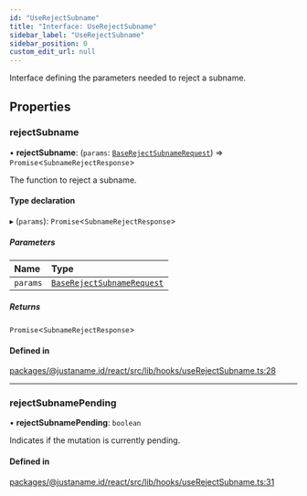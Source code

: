 ```yaml
---
id: "UseRejectSubname"
title: "Interface: UseRejectSubname"
sidebar_label: "UseRejectSubname"
sidebar_position: 0
custom_edit_url: null
---
```


Interface defining the parameters needed to reject a subname.

## Properties

### rejectSubname

• **rejectSubname**: (`params`: [`BaseRejectSubnameRequest`](BaseRejectSubnameRequest.md)) => `Promise`<`SubnameRejectResponse`\>

The function to reject a subname.

#### Type declaration

▸ (`params`): `Promise`<`SubnameRejectResponse`\>

##### Parameters

| Name | Type |
| :------ | :------ |
| `params` | [`BaseRejectSubnameRequest`](BaseRejectSubnameRequest.md) |

##### Returns

`Promise`<`SubnameRejectResponse`\>

#### Defined in

[packages/@justaname.id/react/src/lib/hooks/useRejectSubname.ts:28](https://github.com/JustaName-id/JustaName-sdk/blob/610ce53/packages/@justaname.id/react/src/lib/hooks/useRejectSubname.ts#L28)

___

### rejectSubnamePending

• **rejectSubnamePending**: `boolean`

Indicates if the mutation is currently pending.

#### Defined in

[packages/@justaname.id/react/src/lib/hooks/useRejectSubname.ts:31](https://github.com/JustaName-id/JustaName-sdk/blob/610ce53/packages/@justaname.id/react/src/lib/hooks/useRejectSubname.ts#L31)
